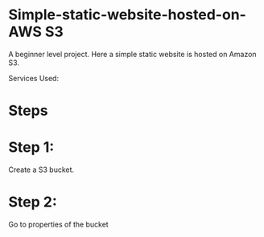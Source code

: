 # Simple-static-website-hosted-on-AWS S3
A beginner level project. 
Here a simple static website is hosted on Amazon S3.

Services Used:



# Steps
# Step 1:

Create a S3 bucket.

# Step 2:
 Go to properties of the bucket
